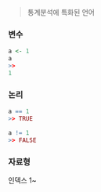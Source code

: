 > 통계분석에 특화된 언어
### 변수
```R
a <- 1
a
>>
1
```

### 논리
```R
a == 1
>> TRUE

a != 1
>> FALSE
```

### 자료형
인덱스 1~
